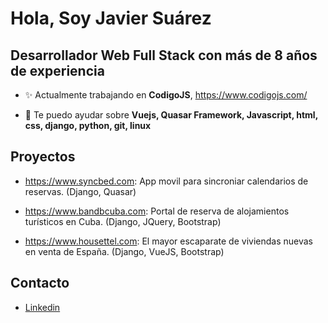 <h1>Hola, Soy Javier Suárez</h1>
<h2>Desarrollador Web Full Stack con más de 8 años de experiencia</h2>

- ✨ Actualmente trabajando en **CodigoJS**, https://www.codigojs.com/

- 💬 Te puedo ayudar sobre **Vuejs, Quasar Framework, Javascript, html, css, django, python, git, linux**

<h2>Proyectos</h2>

- https://www.syncbed.com: App movil para sincroniar calendarios de reservas. (Django, Quasar)

- https://www.bandbcuba.com: Portal de reserva de alojamientos turísticos en Cuba. (Django, JQuery, Bootstrap)

- https://www.housettel.com: El mayor escaparate de viviendas nuevas en venta de España. (Django, VueJS, Bootstrap)

<h2>Contacto</h2>

- [Linkedin](https://www.linkedin.com/in/javiersr88/)
